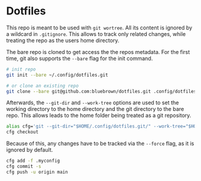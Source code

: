 # Dotfiles

This repo is meant to be used with `git wortree`. All its content is
ignored by a wildcard in `.gitignore`. This allows to track only related
changes, while treating the repo as the users home directory.

The bare repo is cloned to get access the the repos metadata. For the
first time, git also supports the `--bare` flag for the init command.

```sh
# init repo
git init --bare ~/.config/dotfiles.git

# or clone an existing repo
git clone --bare git@github.com:bluebrown/dotfiles.git .config/dotfiles.git 
```

Afterwards, the `--git-dir` and `--work-tree` options are used to set
the working directory to the home directory and the git directory to the
bare repo. This allows leads to the home folder being treated as a git
repository.

```sh
alias cfg='git --git-dir="$HOME/.config/dotfiles.git/" --work-tree="$HOME"'
cfg checkout
```

Because of this, any changes have to be tracked via the `--force` flag,
as it is ignored by default.

```sh
cfg add -f .myconfig
cfg commit -s
cfg push -u origin main
```
